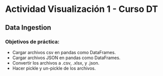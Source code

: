 # Actividad Visualización 1 - Curso DT
## Data Ingestion
### Objetivos de práctica:
* Cargar archivos csv en pandas como DataFrames.
* Cargar archivos JSON en pandas como DataFrames.
* Convertir los archivos a .csv, .xlsx, y .json.
* Hacer pickle y un-pickle de los archivos.
  
